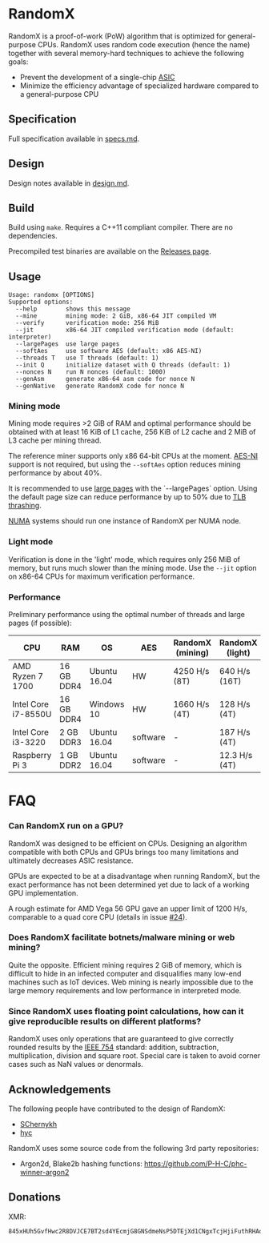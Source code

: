 # RandomX
RandomX is a proof-of-work (PoW) algorithm that is optimized for general-purpose CPUs. RandomX uses random code execution (hence the name) together with several memory-hard techniques to achieve the following goals:

* Prevent the development of a single-chip [ASIC](https://en.wikipedia.org/wiki/Application-specific_integrated_circuit)
* Minimize the efficiency advantage of specialized hardware compared to a general-purpose CPU

## Specification

Full specification available in [specs.md](doc/specs.md).

## Design

Design notes available in [design.md](doc/design.md).

## Build

Build using `make`. Requires a C++11 compliant compiler. There are no dependencies.

Precompiled test binaries are available on the [Releases page](https://github.com/tevador/RandomX/releases).

## Usage

```
Usage: randomx [OPTIONS]
Supported options:
  --help        shows this message
  --mine        mining mode: 2 GiB, x86-64 JIT compiled VM
  --verify      verification mode: 256 MiB
  --jit         x86-64 JIT compiled verification mode (default: interpreter)
  --largePages  use large pages
  --softAes     use software AES (default: x86 AES-NI)
  --threads T   use T threads (default: 1)
  --init Q      initialize dataset with Q threads (default: 1)
  --nonces N    run N nonces (default: 1000)
  --genAsm      generate x86-64 asm code for nonce N
  --genNative   generate RandomX code for nonce N
```

### Mining mode
Mining mode requires >2 GiB of RAM and optimal performance should be obtained with at least 16 KiB of L1 cache, 256 KiB of L2 cache and 2 MiB of L3 cache per mining thread.

The reference miner supports only x86 64-bit CPUs at the moment. [AES-NI](https://en.wikipedia.org/wiki/AES_instruction_set) support is not required, but using the `--softAes` option reduces mining performance by about 40%.

It is recommended to use [large pages](https://en.wikipedia.org/wiki/Page_(computer_memory)#Multiple_page_sizes) with the `--largePages` option. Using the default page size can reduce performance by up to 50% due to [TLB thrashing](https://en.wikipedia.org/wiki/Thrashing_(computer_science)#TLB_thrashing).

[NUMA](https://en.wikipedia.org/wiki/Non-uniform_memory_access) systems should run one instance of RandomX per NUMA node.

### Light mode

Verification is done in the 'light' mode, which requires only 256 MiB of memory, but runs much slower than the mining mode. Use the `--jit` option on x86-64 CPUs for maximum verification performance. 

### Performance
Preliminary performance using the optimal number of threads and large pages (if possible):

|CPU|RAM|OS|AES|RandomX (mining)|RandomX (light)|
|---|---|--|---|---------|--------------|
AMD Ryzen 7 1700|16 GB DDR4|Ubuntu 16.04|HW|4250 H/s (8T)|640 H/s (16T)|
Intel Core i7-8550U|16 GB DDR4|Windows 10|HW|1660 H/s (4T)|128 H/s (4T)|
Intel Core i3-3220|2 GB DDR3|Ubuntu 16.04|software|-|187 H/s (4T)|
Raspberry Pi 3|1 GB DDR2|Ubuntu 16.04|software|-|12.3 H/s (4T)|

# FAQ

### Can RandomX run on a GPU?

RandomX was designed to be efficient on CPUs. Designing an algorithm compatible with both CPUs and GPUs brings too many limitations and ultimately decreases ASIC resistance.

GPUs are expected to be at a disadvantage when running RandomX, but the exact performance has not been determined yet due to lack of a working GPU implementation.

A rough estimate for AMD Vega 56 GPU gave an upper limit of 1200 H/s, comparable to a quad core CPU (details in issue [#24](https://github.com/tevador/RandomX/issues/24)).

### Does RandomX facilitate botnets/malware mining or web mining?
Quite the opposite. Efficient mining requires 2 GiB of memory, which is difficult to hide in an infected computer and disqualifies many low-end machines such as IoT devices. Web mining is nearly impossible due to the large memory requirements and low performance in interpreted mode.

### Since RandomX uses floating point calculations, how can it give reproducible results on different platforms?

RandomX uses only operations that are guaranteed to give correctly rounded results by the [IEEE 754](https://en.wikipedia.org/wiki/IEEE_754) standard: addition, subtraction, multiplication, division and square root. Special care is taken to avoid corner cases such as NaN values or denormals.

## Acknowledgements
The following people have contributed to the design of RandomX:
* [SChernykh](https://github.com/SChernykh)
* [hyc](https://github.com/hyc)

RandomX uses some source code from the following 3rd party repositories:
* Argon2d, Blake2b hashing functions: https://github.com/P-H-C/phc-winner-argon2

## Donations
XMR:
```
845xHUh5GvfHwc2R8DVJCE7BT2sd4YEcmjG8GNSdmeNsP5DTEjXd1CNgxTcjHjiFuthRHAoVEJjM7GyKzQKLJtbd56xbh7V
```
